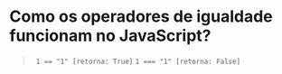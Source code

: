 # Como os operadores de igualdade funcionam no JavaScript?

> ``` 1 == "1" [retorna: True]```
> ```1 === "1" [retorna: False]```